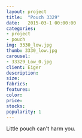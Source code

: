 ```yaml
---
layout: project
title:  "Pouch 3329"
date:   2015-03-1 00:00:00
categories:
- project
- pouch
img: 3330_low.jpg
thumb: 3330_low.jpg
carousel:
- 33329_Low_0.jpg
client: Eiger
description: 
size: 
fabrics:
features:
color: 
price:
stocks:
popularity: 1
---
```

Little pouch can't harm you.